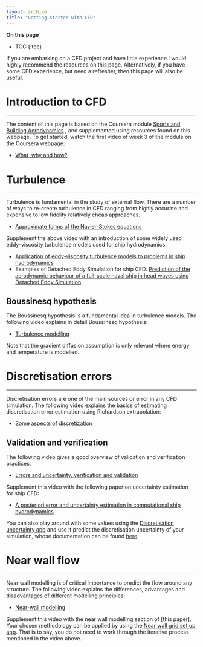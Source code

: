 ```yaml
---
layout: archive
title: "Getting started with CFD"
---
```


**On this page**
* TOC
{:toc}

If you are embarking on a CFD project and have little experience I would highly recommend the resources on this page. Alternatively, if you have some CFD experience, but need a refresher, then this page will also be useful. 

# Introduction to CFD
---
The content of this page is based on the Coursera module [Sports and Building Aerodynamics](https://www.coursera.org/learn/sports-building-aerodynamics) , and supplemented using resources found on this webpage. 
To get started, watch the first video of week 3 of the module on the Coursera webpage: 
- [What, why and how?](https://www.coursera.org/lecture/sports-building-aerodynamics/3-1-what-why-and-how-ibIXR)

# Turbulence 
---
Turbulence is fundamental in the study of external flow. There are a number of ways to re-create turbulence in CFD ranging from highly accurate and expensive to low fidelity relatively cheap approaches. 

- [Approximate forms of the Navier-Stokes equations](https://www.coursera.org/lecture/sports-building-aerodynamics/3-2-approximate-forms-of-the-navier-stokes-equations-kZOGb)

Supplement the above video with an introduction of some widely used eddy-viscosity turbulence models used for ship hydrodynamics:

- [Application of eddy-viscosity turbulence models to problems in ship hydrodynamics](/publication/2019-eddy-visc)
- Examples of Detached Eddy Simulation for ship CFD: [Prediction of the aerodynamic behaviour of a full-scale naval ship in head waves using Detached Eddy Simulation](/publication/2021-aerohydrodynamics-full-scale)

## Boussinesq hypothesis

The Boussinesq hypothesis is a fundamental idea in turbulence models. The following video explains in detail Boussinesq hypothesis:

- [Turbulence modelling](https://www.coursera.org/lecture/sports-building-aerodynamics/3-3-turbulence-modeling-9awyB)

Note that the gradient diffusion assumption is only relevant where energy and temperature is modelled.

# Discretisation errors
---
Discretisation errors are one of the main sources or error in any CFD simulation. The following video explains the basics of estimating discretisation error estimation using Richardson extrapolation: 

- [Some aspects of discretization](https://www.coursera.org/lecture/sports-building-aerodynamics/3-4-some-aspects-of-discretization-nQ7Q9)


## Validation and verification

The following video gives a good overview of validation and verification practices. 

- [Errors and uncertainty, verification and validation](https://www.coursera.org/lecture/sports-building-aerodynamics/3-6-errors-and-uncertainty-verification-and-validation-Qf1lu)


Supplement this video with the following paper on uncertainty estimation for ship CFD:

- [A posteriori error and uncertainty estimation in computational ship hydrodynamics](/publication/2020-aposteriori-paper)

You can also play around with some values using the [Discretisation uncertainty app]() and use it predict the discretisation uncertainty of your simulation, whose documentation can be found [here]().

# Near wall flow
---
Near wall modelling is of critical importance to predict the flow around any structure. The following video explains the differences, advantages and disadvantages of different modelling principles:

- [Near-wall modelling](https://www.coursera.org/lecture/sports-building-aerodynamics/3-5-near-wall-modeling-mhtyh)

Supplement this video with the near wall modelling section of [this paper]. Your chosen methodology can be applied by using the [Near wall grid set up app](https://momchil-terziev.github.io/Code/Near-wall-grid). That is to say, you do not need to work through the iterative process mentioned in the video above.






























